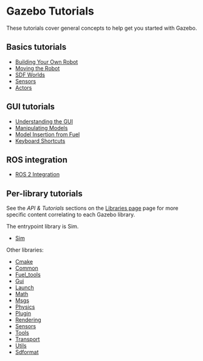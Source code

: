 # Gazebo Tutorials

These tutorials cover general concepts to help get you started with Gazebo.

## Basics tutorials

* [Building Your Own Robot](building_robot)
* [Moving the Robot](moving_robot)
* [SDF Worlds](sdf_worlds)
* [Sensors](sensors)
* [Actors](actors)

## GUI tutorials

* [Understanding the GUI](gui)
* [Manipulating Models](manipulating_models)
* [Model Insertion from Fuel](fuel_insert)
* [Keyboard Shortcuts](hotkeys)

## ROS integration

* [ROS 2 Integration](ros2_integration)

## Per-library tutorials

See the *API & Tutorials* sections on the [Libraries page](/libs) page for more specific content correlating to each Gazebo library.

The entrypoint library is Sim.
- [Sim](/api/sim/7/tutorials.html)

Other libraries:
- [Cmake](/api/cmake/3/tutorials.html)
- [Common](/api/common/5/tutorials.html)
- [Fuel_tools](/api/fuel_tools/8/tutorials.html)
- [Gui](/api/gui/7/tutorials.html)
- [Launch](/api/launch/6/tutorials.html)
- [Math](/api/math/7/tutorials.html)
- [Msgs](/api/msgs/9/tutorials.html)
- [Physics](/api/physics/6/tutorials.html)
- [Plugin](/api/plugin/2/tutorials.html)
- [Rendering](/api/rendering/7/tutorials.html)
- [Sensors](/api/sensors/7/tutorials.html)
- [Tools](/api/tools/2/tutorials.html)
- [Transport](/api/transport/12/tutorials.html)
- [Utils](/api/utils/2/tutorials.html)
- [Sdformat](/api/sdformat/13/)
